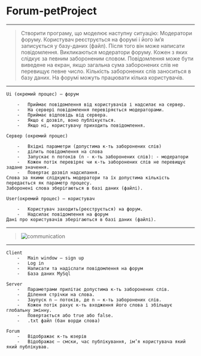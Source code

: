 # Forum-petProject

---

> Створити програму, що моделює наступну ситуацію: Модератори
форуму. Користувач реєструється на форумі і його ім’я записується у базу-даних
(файл). Після того він може написати повідомлення. Викликаються модератори
форуму. Кожен з яких слідкує за певним забороненим словом. Повідомлення
може бути виведене на екран, якщо загальна сума заборонених слів не перевищує
певне число. Кількість заборонених слів заноситься в базу даних. На форумі
можуть працювати кілька користувачів.

---


`Ui (окремий процес) – форум`
```
    -	Приймає повідомлення від користувачів і надсилає на сервер. 
    -	На сервері повідомлення перевіряється модераторами.
    -	Приймає відповідь від сервера.
    -	Якщо є дозвіл, воно публікується.
    -	Якщо ні, користувачу приходить повідомлення.
```
`Сервер (окремий процес)`
```
    -	Вхідні параметри (допустима к-ть заборонених слів)
    -	ділить повідомлення на слова
    -	Запускає n потоків (n - к-ть заборонених слів): - модератори
    -	Кожен потік перевіряє чи к-ть заборонених слів не перевищує задане значення.
    -	Повертає дозвіл надсилання.
Слова за якими слідкують модератори та їх допустима кількість передається як параметр процесу.
Заборонені слова зберігаються в базі даних (файлі).
```

`User(окремий процес) – користувач`
```
    -	Користувач заходить(реєструється) на форум.
    -	Надсилає повідомлення на форум
Дані про користувачів зберігаються в базі даних (файлі).
```

---

> ![communication](https://user-images.githubusercontent.com/90086332/201711721-a2934db5-e373-450f-bf29-1abed32a9eed.png) 

---

```
Client
    -	Main window – sign up
    -	Log in
    -	Написати та надіслати повідомлення на форум
    -	База даних MySql

Server
    -	Параметрами прилітає допустима к-ть заборонених слів.
    -	Ділення стрічки на слова.
    -	Заупуск n – потоків, де n – к-ть заборонених слів.
    -	Кожен потік рахує к-ть входження його слова і збільшує глобальну змінну.
    -	Повертається або true або false.
    -	.txt файл (бан ворди слова)

Forum
    -	Відображає к-ть юзерів
    -	Відображає – смски, час публікування, ім’я користувача який який публікував.
```



